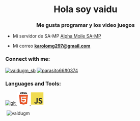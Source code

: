 <h1 align="center">Hola soy vaidu</h1>
<h3 align="center">Me gusta programar y los video juegos</h3>

- Mi servidor de SA-MP [Alpha Moile SA-MP](http://troutzone-rp.rf.gd/)

- Mi correo **karolomg297@gmail.com**

<h3 align="left">Connect with me:</h3>
<p align="left">
<a href="https://instagram.com/vaidugm_sb" target="blank"><img align="center" src="https://raw.githubusercontent.com/rahuldkjain/github-profile-readme-generator/master/src/images/icons/Social/instagram.svg" alt="vaidugm_sb" height="30" width="40" /></a>
<a href="https://discord.gg/parasito66#0374" target="blank"><img align="center" src="https://raw.githubusercontent.com/rahuldkjain/github-profile-readme-generator/master/src/images/icons/Social/discord.svg" alt="parasito66#0374" height="30" width="40" /></a>
</p>

<h3 align="left">Languages and Tools:</h3>
<p align="left"> <a href="https://git-scm.com/" target="_blank" rel="noreferrer"> <img src="https://www.vectorlogo.zone/logos/git-scm/git-scm-icon.svg" alt="git" width="40" height="40"/> </a> <a href="https://www.w3.org/html/" target="_blank" rel="noreferrer"> <img src="https://raw.githubusercontent.com/devicons/devicon/master/icons/html5/html5-original-wordmark.svg" alt="html5" width="40" height="40"/> </a> <a href="https://developer.mozilla.org/en-US/docs/Web/JavaScript" target="_blank" rel="noreferrer"> <img src="https://raw.githubusercontent.com/devicons/devicon/master/icons/javascript/javascript-original.svg" alt="javascript" width="40" height="40"/> </a> </p>

<p>&nbsp;<img align="center" src="https://github-readme-stats.vercel.app/api?username=vaidugm&show_icons=true&locale=en" alt="vaidugm" /></p>
